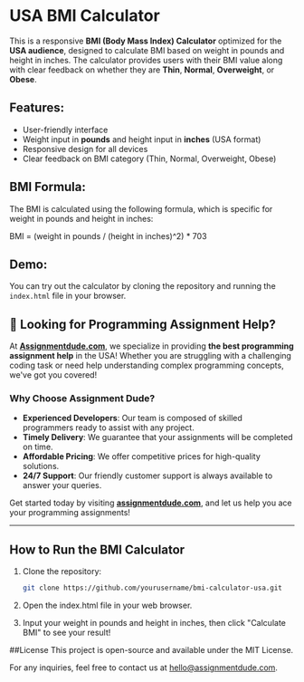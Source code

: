 # USA BMI Calculator

This is a responsive **BMI (Body Mass Index) Calculator** optimized for the **USA audience**, designed to calculate BMI based on weight in pounds and height in inches. The calculator provides users with their BMI value along with clear feedback on whether they are **Thin**, **Normal**, **Overweight**, or **Obese**.

## Features:
- User-friendly interface
- Weight input in **pounds** and height input in **inches** (USA format)
- Responsive design for all devices
- Clear feedback on BMI category (Thin, Normal, Overweight, Obese)

## BMI Formula:
The BMI is calculated using the following formula, which is specific for weight in pounds and height in inches:

BMI = (weight in pounds / (height in inches)^2) * 703


## Demo:
You can try out the calculator by cloning the repository and running the `index.html` file in your browser.

## 🚀 Looking for Programming Assignment Help?

At **[Assignmentdude.com](https://assignmentdude.com)**, we specialize in providing **the best programming assignment help** in the USA! Whether you are struggling with a challenging coding task or need help understanding complex programming concepts, we've got you covered!

### Why Choose Assignment Dude?
- **Experienced Developers**: Our team is composed of skilled programmers ready to assist with any project.
- **Timely Delivery**: We guarantee that your assignments will be completed on time.
- **Affordable Pricing**: We offer competitive prices for high-quality solutions.
- **24/7 Support**: Our friendly customer support is always available to answer your queries.

Get started today by visiting **[assignmentdude.com](https://assignmentdude.com)**, and let us help you ace your programming assignments!

---

## How to Run the BMI Calculator

1. Clone the repository:
   ```bash
   git clone https://github.com/yourusername/bmi-calculator-usa.git
   
2. Open the index.html file in your web browser.

3. Input your weight in pounds and height in inches, then click "Calculate BMI" to see your result!

##License
This project is open-source and available under the MIT License.

For any inquiries, feel free to contact us at hello@assignmentdude.com.
